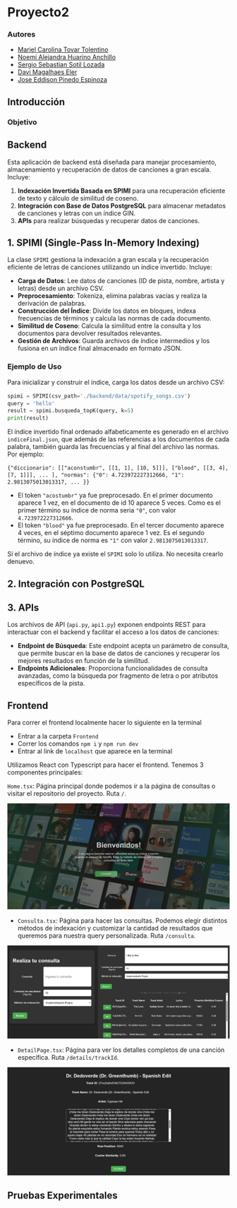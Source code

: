# Proyecto2

### Autores

- [Mariel Carolina Tovar Tolentino](https://github.com/MarielUTEC)  
- [Noemi Alejandra Huarino Anchillo](https://github.com/NoemiHuarino-utec)  
- [Sergio Sebastian Sotil Lozada](https://github.com/Sergio-So)  
- [Davi Magalhaes Eler](https://github.com/CS-DaviMagalhaes)  
- [Jose Eddison Pinedo Espinoza](https://github.com/EddisonPinedoEsp) 

## Introducción

### Objetivo

## Backend

Esta aplicación de backend está diseñada para manejar procesamiento, almacenamiento y recuperación de datos de canciones a gran escala. Incluye:

1. **Indexación Invertida Basada en SPIMI** para una recuperación eficiente de texto y cálculo de similitud de coseno.
2. **Integración con Base de Datos PostgreSQL** para almacenar metadatos de canciones y letras con un índice GIN.
3. **APIs** para realizar búsquedas y recuperar datos de canciones.

## 1. SPIMI (Single-Pass In-Memory Indexing)

La clase `SPIMI` gestiona la indexación a gran escala y la recuperación eficiente de letras de canciones utilizando un índice invertido. Incluye:

- **Carga de Datos**: Lee datos de canciones (ID de pista, nombre, artista y letras) desde un archivo CSV.
- **Preprocesamiento**: Tokeniza, elimina palabras vacías y realiza la derivación de palabras.
- **Construcción del Índice**: Divide los datos en bloques, indexa frecuencias de términos y calcula las normas de cada documento.
- **Similitud de Coseno**: Calcula la similitud entre la consulta y los documentos para devolver resultados relevantes.
- **Gestión de Archivos**: Guarda archivos de índice intermedios y los fusiona en un índice final almacenado en formato JSON.

### Ejemplo de Uso

Para inicializar y construir el índice, carga los datos desde un archivo CSV:

```python
spimi = SPIMI(csv_path='./backend/data/spotify_songs.csv')
query = 'hello'
result = spimi.busqueda_topK(query, k=5)
print(result)
```

El índice invertido final ordenado alfabeticamente es generado en el archivo `indiceFinal.json`, que además de las referencias a los documentos de cada palabra, también guarda las frecuencias y al final del archivo las normas. Por ejemplo:

```
{"diccionario": [["aconstumbr", [[1, 1], [10, 5]]], ["blood", [[3, 4], [7, 1]]], ... ], "normas": {"0": 4.723972227312666, "1": 2.9813075013013317, ... }}
```
- El token `"acostumbr"` ya fue preprocesado. En el primer documento aparece 1 vez, en el documento de id 10 aparece 5 veces. Como es el primer término su índice de norma seria `"0"`, con valor `4.723972227312666`.
- El token `"blood"` ya fue preprocesado. En el tercer documento aparece 4 veces, en el séptimo documento aparece 1 vez. Es el segundo término, su índice de norma es `"1"` con valor `2.9813075013013317`.

Si el archivo de índice ya existe el `SPIMI` solo lo utiliza. No necesita crearlo denuevo.

## 2. Integración con PostgreSQL
## 3. APIs

Los archivos de API (`api.py`, `api1.py`) exponen endpoints REST para interactuar con el backend y facilitar el acceso a los datos de canciones:

- **Endpoint de Búsqueda**: Este endpoint acepta un parámetro de consulta, que permite buscar en la base de datos de canciones y recuperar los mejores resultados en función de la similitud. 
- **Endpoints Adicionales**: Proporciona funcionalidades de consulta avanzadas, como la búsqueda por fragmento de letra o por atributos específicos de la pista.


## Frontend

Para correr el frontend localmente hacer lo siguiente en la terminal
- Entrar a la carpeta `Frontend`
- Correr los comandos `npm i` y `npm run dev`
- Entrar al link de `localhost` que aparece en la terminal

Utilizamos React con Typescript para hacer el frontend. Tenemos 3 componentes principales: 

`Home.tsx`: Página principal donde podemos ir a la página de consultas o visitar el repositorio del proyecto. Ruta `/`.

![Página home](./imgs/homepage.png)

- `Consulta.tsx`: Página para hacer las consultas. Podemos elegir distintos métodos de indexación y customizar la cantidad de resultados que queremos para nuestra query personalizada. Ruta `/consulta`.

![Página de consultas](./imgs/querypage.png)

- `DetailPage.tsx`: Página para ver los detalles completos de una canción específica. Ruta `/details/trackId`.

![Página details](./imgs/detailspage.png)


## Pruebas Experimentales

